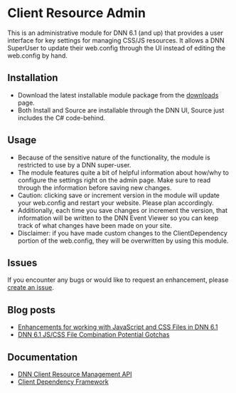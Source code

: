 ﻿Client Resource Admin
=====================

This is an administrative module for DNN 6.1 (and up) that provides a user interface for key settings for managing CSS/JS resources. It allows a DNN SuperUser to update their web.config through the UI instead of editing the web.config by hand.

Installation
------------
* Download the latest installable module package from the [downloads][downloads] page.
* Both Install and Source are installable through the DNN UI, Source just includes the C# code-behind.

Usage
-----
* Because of the sensitive nature of the functionality, the module is restricted to use by a DNN super-user.
* The module features quite a bit of helpful information about how/why to configure the settings right on the admin page. Make sure to read through the information before saving new changes.
* Caution: clicking save or increment version in the module will update your web.config and restart your website. Please plan accordingly.
* Additionally, each time you save changes or increment the version, that information will be written to the DNN Event Viewer so you can keep track of what changes have been made on your site.
* Disclaimer: if you have made custom changes to the ClientDependency portion of the web.config, they will be overwritten by using this module.


Issues
------
If you encounter any bugs or would like to request an enhancement, please [create an issue][issues].

Blog posts
----------
* [Enhancements for working with JavaScript and CSS Files in DNN 6.1][crm]
* [DNN 6.1 JS/CSS File Combination Potential Gotchas][crmpg]

Documentation
-------------
* [DNN Client Resource Management API][dnncrmwiki]
* [Client Dependency Framework][cdfwiki]

[crm]: http://www.dotnetnuke.com/Resources/Blogs/EntryId/3191/Enhancements-for-working-with-JavaScript-and-CSS-files-in-DNN-6-1.aspx
[crmpg]: http://www.dotnetnuke.com/Resources/Blogs/EntryId/3207/DNN-6-1-JS-CSS-File-Combination-Potential-Gotchas.aspx
[dnncrmwiki]: http://www.dotnetnuke.com/Resources/Wiki/Page/Client-Resource-Management-API.aspx
[cdfwiki]: http://clientdependency.codeplex.com/documentation
[downloads]: https://github.com/irobinson/ClientResourceAdmin/downloads
[issues]: https://github.com/irobinson/ClientResourceAdmin/issues?sort=created&direction=desc&state=open